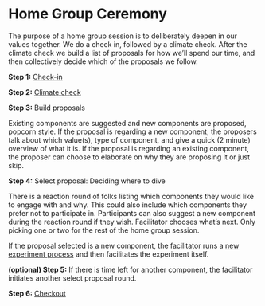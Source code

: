 # Home Group Ceremony

The purpose of a home group session is to deliberately deepen in our values together. We do a check in, followed by a climate check. After the climate check we build a list of proposals for how we’ll spend our time, and then collectively decide which of the proposals we follow.  

**Step 1:** [Check-in](Check-in.md)

**Step 2:** [Climate check](Climate-check.md)

**Step 3:** Build proposals

Existing components are suggested and new components are proposed, popcorn style.
If the proposal is regarding a new component, the proposers talk about which value(s), type of component, and give a quick (2 minute) overview of what it is. If the proposal is regarding an existing component, the proposer can choose to elaborate on why they are proposing it or just skip.


**Step 4:** Select proposal: Deciding where to dive

There is a reaction round of folks listing which components they would like to engage with and why. This could also include which components they prefer not to participate in. Participants can also suggest a new component during the reaction round if they wish. Facilitator chooses what’s next. Only picking one or two for the rest of the home group session.

If the proposal selected is a new component, the facilitator runs a [new experiment process](/Processes/New-experiment.md) and then facilitates the experiment itself.

**(optional) Step 5:** If there is time left for another component, the facilitator initiates another select proposal round.

**Step 6:** [Checkout](Check-out.md)
